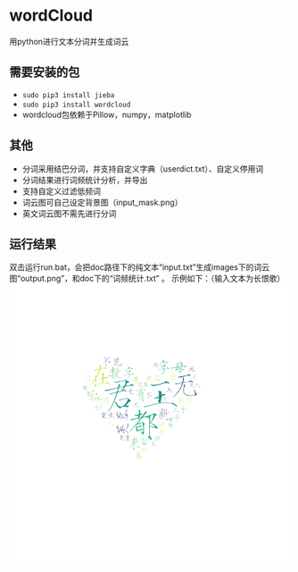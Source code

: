 # wordCloud

用python进行文本分词并生成词云

## 需要安装的包

* `sudo pip3 install jieba`
* `sudo pip3 install wordcloud`
* wordcloud包依赖于Pillow，numpy，matplotlib 

## 其他

* 分词采用结巴分词，并支持自定义字典（userdict.txt）、自定义停用词
* 分词结果进行词频统计分析，并导出
* 支持自定义过滤低频词
* 词云图可自己设定背景图（input_mask.png）
* 英文词云图不需先进行分词

## 运行结果

双击运行run.bat，会把doc路径下的纯文本“input.txt”生成images下的词云图“output.png”，和doc下的“词频统计.txt” 。
示例如下：（输入文本为长恨歌）
![image](Images/output.png)


